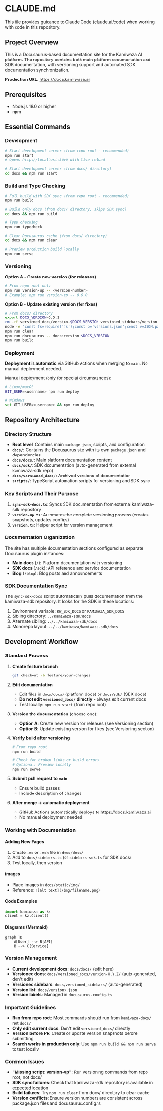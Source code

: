 # CLAUDE.md

This file provides guidance to Claude Code (claude.ai/code) when working with code in this repository.

## Project Overview

This is a Docusaurus-based documentation site for the Kamiwaza AI platform. The repository contains both main platform documentation and SDK documentation, with versioning support and automated SDK documentation synchronization.

**Production URL**: https://docs.kamiwaza.ai

## Prerequisites

- Node.js 18.0 or higher
- npm

## Essential Commands

### Development
```bash
# Start development server (from repo root - recommended)
npm run start
# Opens http://localhost:3000 with live reload

# Start development server (from docs/ directory)
cd docs && npm run start
```

### Build and Type Checking
```bash
# Full build with SDK sync (from repo root - recommended)
npm run build

# Build only docs (from docs/ directory, skips SDK sync)
cd docs && npm run build

# Type checking
npm run typecheck

# Clear Docusaurus cache (from docs/ directory)
cd docs && npm run clear

# Preview production build locally
npm run serve
```

### Versioning

**Option A - Create new version (for releases)**
```bash
# From repo root only
npm run version-up -- <version-number>
# Example: npm run version-up -- 0.6.0
```

**Option B - Update existing version (for fixes)**
```bash
# From docs/ directory
export DOCS_VERSION=0.5.1
rm -rf versioned_docs/version-$DOCS_VERSION versioned_sidebars/version-$DOCS_VERSION-sidebars.json
node -e "const fs=require('fs');const p='versions.json';const v=JSON.parse(fs.readFileSync(p));fs.writeFileSync(p, JSON.stringify(v.filter(x=>x!=='$DOCS_VERSION'), null, 2)+'\n');"
npm run clear
npm run docusaurus -- docs:version $DOCS_VERSION
npm run build
```

### Deployment
**Deployment is automatic** via GitHub Actions when merging to `main`. No manual deployment needed.

Manual deployment (only for special circumstances):
```bash
# Linux/macOS
GIT_USER=<username> npm run deploy

# Windows
set GIT_USER=<username> && npm run deploy
```

## Repository Architecture

### Directory Structure
- **Root level**: Contains main `package.json`, scripts, and configuration
- **`docs/`**: Contains the Docusaurus site with its own `package.json` and dependencies
- **`docs/docs/`**: Main platform documentation content
- **`docs/sdk/`**: SDK documentation (auto-generated from external kamiwaza-sdk repo)
- **`docs/versioned_docs/`**: Archived versions of documentation
- **`scripts/`**: TypeScript automation scripts for versioning and SDK sync

### Key Scripts and Their Purpose
1. **`sync-sdk-docs.ts`**: Syncs SDK documentation from external kamiwaza-sdk repository
2. **`version-up.ts`**: Automates the complete versioning process (creates snapshots, updates configs)
3. **`version.ts`**: Helper script for version management

### Documentation Organization
The site has multiple documentation sections configured as separate Docusaurus plugin instances:
- **Main docs** (`/`): Platform documentation with versioning
- **SDK docs** (`/sdk`): API reference and service documentation
- **Blog** (`/blog`): Blog posts and announcements

### SDK Documentation Sync
The `sync-sdk-docs` script automatically pulls documentation from the kamiwaza-sdk repository. It looks for the SDK in these locations:
1. Environment variable: `KW_SDK_DOCS` or `KAMIWAZA_SDK_DOCS`
2. Sibling directory: `../kamiwaza-sdk/docs`
3. Alternate sibling: `../../kamiwaza-sdk/docs`
4. Monorepo layout: `../../kamiwaza/kamiwaza-sdk/docs`

## Development Workflow

### Standard Process

1. **Create feature branch**
   ```bash
   git checkout -b feature/your-changes
   ```

2. **Edit documentation**
   - Edit files in `docs/docs/` (platform docs) or `docs/sdk/` (SDK docs)
   - **Do not edit `versioned_docs/` directly** - always edit current docs
   - Test locally: `npm run start` (from repo root)

3. **Version the documentation** (choose one):
   - **Option A**: Create new version for releases (see Versioning section)
   - **Option B**: Update existing version for fixes (see Versioning section)

4. **Verify build after versioning**
   ```bash
   # From repo root
   npm run build

   # Check for broken links or build errors
   # Optional: Preview locally
   npm run serve
   ```

5. **Submit pull request to `main`**
   - Ensure build passes
   - Include description of changes

6. **After merge → automatic deployment**
   - GitHub Actions automatically deploys to https://docs.kamiwaza.ai
   - No manual deployment needed

### Working with Documentation

#### Adding New Pages
1. Create `.md` or `.mdx` file in `docs/docs/`
2. Add to `docs/sidebars.ts` (or `sidebars-sdk.ts` for SDK docs)
3. Test locally, then version

#### Images
- Place images in `docs/static/img/`
- Reference: `![alt text](/img/filename.png)`

#### Code Examples
```python
import kamiwaza as kz
client = kz.Client()
```

#### Diagrams (Mermaid)
```mermaid
graph TD
    A[User] --> B[API]
    B --> C[Service]
```

### Version Management
- **Current development docs**: `docs/docs/` (edit here)
- **Versioned docs**: `docs/versioned_docs/version-X.Y.Z/` (auto-generated, don't edit)
- **Versioned sidebars**: `docs/versioned_sidebars/` (auto-generated)
- **Version list**: `docs/versions.json`
- **Version labels**: Managed in `docusaurus.config.ts`

### Important Guidelines
- **Run from repo root**: Most commands should run from `kamiwaza-docs/` not `docs/`
- **Only edit current docs**: Don't edit `versioned_docs/` directly
- **Version before PR**: Create or update version snapshots before submitting
- **Search works in production only**: Use `npm run build && npm run serve` to test locally

### Common Issues
- **"Missing script: version-up"**: Run versioning commands from repo root, not docs/
- **SDK sync failures**: Check that kamiwaza-sdk repository is available in expected location
- **Build failures**: Try `npm run clear` from docs/ directory to clear cache
- **Version conflicts**: Ensure version numbers are consistent across package.json files and docusaurus.config.ts